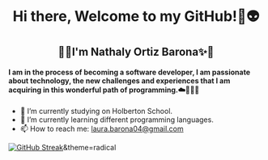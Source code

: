<h1 align="center"> Hi there,  Welcome to my GitHub!👋👽 </h1>

<h2 align="center"> 🧿✨I'm Nathaly Ortiz Barona✨🧿 </h2>

<h4 align="left"> I am in the process of becoming a software developer, I am passionate about technology, the new challenges and experiences that I am acquiring in this wonderful path of programming.☁️👩🏽‍💻 </h4>


- 🔭 I’m currently studying on Holberton School.
- 🌱 I’m currently learning different programming languages.
- 📫 How to reach me: laura.barona04@gmail.com

[![GitHub Streak](https://streak-stats.demolab.com/Natha0bDenverCoder1)](https://git.io/streak-stats)&theme=radical
